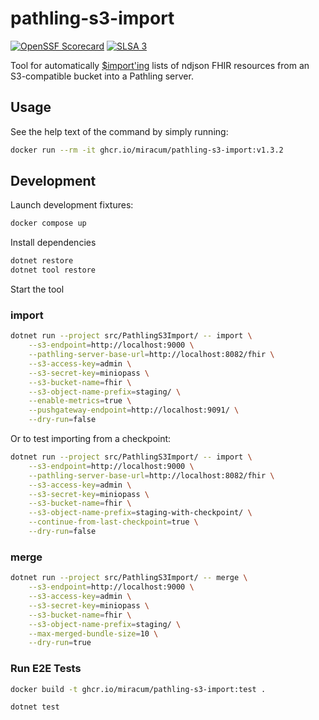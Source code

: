 # pathling-s3-import

[![OpenSSF Scorecard](https://api.securityscorecards.dev/projects/github.com/miracum/pathling-s3-import/badge)](https://api.securityscorecards.dev/projects/github.com/miracum/pathling-s3-import)
[![SLSA 3](https://slsa.dev/images/gh-badge-level3.svg)](https://slsa.dev)

Tool for automatically [$import'ing](https://pathling.csiro.au/docs/server/operations/import) lists of ndjson FHIR resources from an S3-compatible bucket into a Pathling server.

## Usage

See the help text of the command by simply running:

```sh
docker run --rm -it ghcr.io/miracum/pathling-s3-import:v1.3.2
```

## Development

Launch development fixtures:

```sh
docker compose up
```

Install dependencies

```sh
dotnet restore
dotnet tool restore
```

Start the tool

### import

```sh
dotnet run --project src/PathlingS3Import/ -- import \
    --s3-endpoint=http://localhost:9000 \
    --pathling-server-base-url=http://localhost:8082/fhir \
    --s3-access-key=admin \
    --s3-secret-key=miniopass \
    --s3-bucket-name=fhir \
    --s3-object-name-prefix=staging/ \
    --enable-metrics=true \
    --pushgateway-endpoint=http://localhost:9091/ \
    --dry-run=false
```

Or to test importing from a checkpoint:

```sh
dotnet run --project src/PathlingS3Import/ -- import \
    --s3-endpoint=http://localhost:9000 \
    --pathling-server-base-url=http://localhost:8082/fhir \
    --s3-access-key=admin \
    --s3-secret-key=miniopass \
    --s3-bucket-name=fhir \
    --s3-object-name-prefix=staging-with-checkpoint/ \
    --continue-from-last-checkpoint=true \
    --dry-run=false
```

### merge

```sh
dotnet run --project src/PathlingS3Import/ -- merge \
    --s3-endpoint=http://localhost:9000 \
    --s3-access-key=admin \
    --s3-secret-key=miniopass \
    --s3-bucket-name=fhir \
    --s3-object-name-prefix=staging/ \
    --max-merged-bundle-size=10 \
    --dry-run=true
```

### Run E2E Tests

```sh
docker build -t ghcr.io/miracum/pathling-s3-import:test .

dotnet test
```
